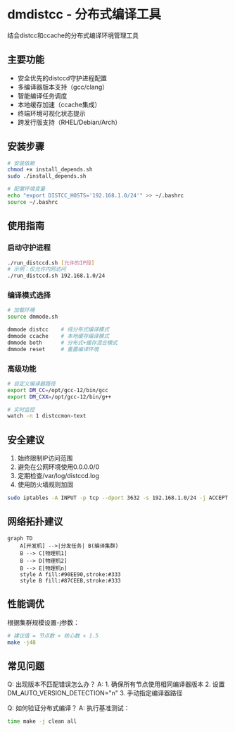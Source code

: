 # dmdistcc - 分布式编译工具

结合distcc和ccache的分布式编译环境管理工具

## 主要功能

- 安全优先的distccd守护进程配置
- 多编译器版本支持（gcc/clang）
- 智能编译任务调度
- 本地缓存加速（ccache集成）
- 终端环境可视化状态提示
- 跨发行版支持（RHEL/Debian/Arch）

## 安装步骤

```bash
# 安装依赖
chmod +x install_depends.sh
sudo ./install_depends.sh

# 配置环境变量
echo "export DISTCC_HOSTS='192.168.1.0/24'" >> ~/.bashrc
source ~/.bashrc
```

## 使用指南

### 启动守护进程
```bash
./run_distccd.sh [允许的IP段]
# 示例：仅允许内网访问
./run_distccd.sh 192.168.1.0/24
```

### 编译模式选择
```bash
# 加载环境
source dmmode.sh

dmmode distcc    # 纯分布式编译模式
dmmode ccache    # 本地缓存编译模式 
dmmode both      # 分布式+缓存混合模式
dmmode reset     # 重置编译环境
```

### 高级功能
```bash
# 自定义编译器路径
export DM_CC=/opt/gcc-12/bin/gcc
export DM_CXX=/opt/gcc-12/bin/g++

# 实时监控
watch -n 1 distccmon-text
```

## 安全建议

1. 始终限制IP访问范围
2. 避免在公网环境使用0.0.0.0/0
3. 定期检查/var/log/distccd.log
4. 使用防火墙规则加固
```bash
sudo iptables -A INPUT -p tcp --dport 3632 -s 192.168.1.0/24 -j ACCEPT
```

## 网络拓扑建议
```mermaid
graph TD
    A[开发机] -->|分发任务| B(编译集群)
    B --> C[物理机1]
    B --> D[物理机2]
    B --> E[物理机n]
    style A fill:#90EE90,stroke:#333
    style B fill:#87CEEB,stroke:#333
```

## 性能调优

根据集群规模设置-j参数：
```bash
# 建议值 = 节点数 × 核心数 × 1.5
make -j48
```

## 常见问题

Q: 出现版本不匹配错误怎么办？
A: 1. 确保所有节点使用相同编译器版本
   2. 设置DM_AUTO_VERSION_DETECTION="n"
   3. 手动指定编译器路径

Q: 如何验证分布式编译？
A: 执行基准测试：
```bash
time make -j clean all
